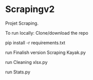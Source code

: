 # Scrapingv2
Projet Scraping.

To run locally:
Clone/download the repo

pip install -r requirements.txt

run Finalish version Scraping Kayak.py

run Cleaning xlsx.py

run Stats.py


